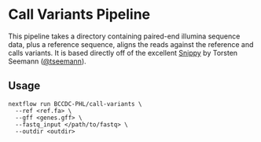 # Call Variants Pipeline

This pipeline takes a directory containing paired-end illumina sequence data, plus a reference sequence,
aligns the reads against the reference and calls variants. It is based directly off of the excellent
[Snippy](https://github.com/tseemann/snippy) by Torsten Seemann ([@tseemann](https://github.com/tseemann)).

## Usage

```
nextflow run BCCDC-PHL/call-variants \
  --ref <ref.fa> \
  --gff <genes.gff> \
  --fastq_input </path/to/fastq> \
  --outdir <outdir>
```
